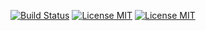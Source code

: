 [![Build Status](https://travis-ci.org/Ferror/symfony-package.svg?branch=master)](https://travis-ci.org/Ferror/symfony-package)
[![License MIT](https://img.shields.io/apm/l/vim-mode.svg)](https://opensource.org/licenses/MIT)
[![License MIT](https://img.shields.io/badge/symfony-flex-blue.svg)](https://img.shields.io/badge/symfony-flex-blue.svg)
